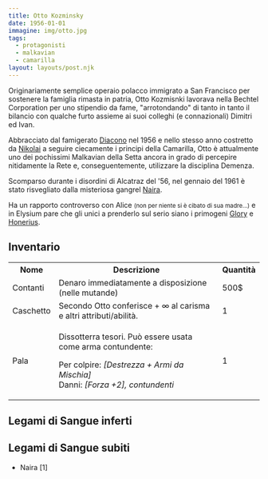 ```yaml
---
title: Otto Kozminsky
date: 1956-01-01
immagine: img/otto.jpg
tags:
  - protagonisti
  - malkavian
  - camarilla
layout: layouts/post.njk
---
```


Originariamente semplice operaio polacco immigrato a San Francisco per sostenere la famiglia rimasta in patria, Otto Kozmisnki lavorava nella Bechtel Corporation per uno stipendio da fame, "arrotondando" di tanto in tanto il bilancio con qualche furto assieme ai suoi colleghi (e connazionali) Dimitri ed Ivan.

Abbracciato dal famigerato [Diacono](http://xabacadabra.com/cursed-legacy/pg/diacono) nel 1956 e nello stesso anno costretto da [Nikolai](http://xabacadabra.com/cursed-legacy/pg/nikolai) a seguire ciecamente i principi della Camarilla, Otto è attualmente uno dei pochissimi Malkavian della Setta ancora in grado di percepire nitidamente la Rete e, conseguentemente, utilizzare la disciplina Demenza.

Scomparso durante i disordini di Alcatraz del '56, nel gennaio del 1961 è stato risvegliato dalla misteriosa gangrel [Naira](http://xabacadabra.com/cursed-legacy/pg/naira).

Ha un rapporto controverso con Alice <small>(non per niente si è cibato di sua madre...)</small> e in Elysium pare che gli unici a prenderlo sul serio siano i primogeni [Glory](http://xabacadabra.com/cursed-legacy/pg/glory) e [Honerius](http://xabacadabra.com/cursed-legacy/pg/honerius).

<h2>Inventario</h2>

<table id="timeline">
  <tr>
    <th>Nome</th>
    <th>Descrizione</th>
    <th>Quantità</th>
  </tr>
  <tr>
    <td>Contanti</td>
    <td>Denaro immediatamente a disposizione (nelle mutande)</td>
    <td>500$</td>
  </tr>
    <tr>
    <td>Caschetto</td>
    <td>Secondo Otto conferisce + ∞ al carisma e altri attributi/abilità.</td>
    <td>1</td>
  </tr>  
  <tr>
    <td>Pala</td>
    <td><p>Dissotterra tesori. Può essere usata come arma contundente:</p>
    <p>Per colpire: <i>[Destrezza + Armi da Mischia]</i><br/>
    Danni: <i>[Forza +2], contundenti</i></p></td>
    <td>1</td>
  </tr>                          
</table>

<h2>Legami di Sangue inferti</h2>

<h2>Legami di Sangue subiti</h2>

* Naira [1]